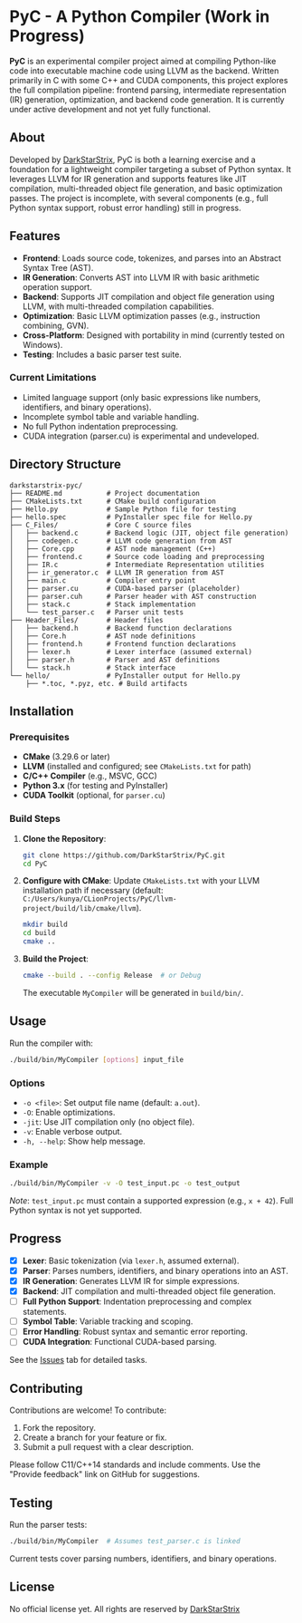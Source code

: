 # PyC - A Python Compiler (Work in Progress)

**PyC** is an experimental compiler project aimed at compiling Python-like code into executable machine code using LLVM as the backend. Written primarily in C with some C++ and CUDA components, this project explores the full compilation pipeline: frontend parsing, intermediate representation (IR) generation, optimization, and backend code generation. It is currently under active development and not yet fully functional.

## About

Developed by [DarkStarStrix](https://github.com/DarkStarStrix), PyC is both a learning exercise and a foundation for a lightweight compiler targeting a subset of Python syntax. It leverages LLVM for IR generation and supports features like JIT compilation, multi-threaded object file generation, and basic optimization passes. The project is incomplete, with several components (e.g., full Python syntax support, robust error handling) still in progress.

## Features

- **Frontend**: Loads source code, tokenizes, and parses into an Abstract Syntax Tree (AST).
- **IR Generation**: Converts AST into LLVM IR with basic arithmetic operation support.
- **Backend**: Supports JIT compilation and object file generation using LLVM, with multi-threaded compilation capabilities.
- **Optimization**: Basic LLVM optimization passes (e.g., instruction combining, GVN).
- **Cross-Platform**: Designed with portability in mind (currently tested on Windows).
- **Testing**: Includes a basic parser test suite.

### Current Limitations
- Limited language support (only basic expressions like numbers, identifiers, and binary operations).
- Incomplete symbol table and variable handling.
- No full Python indentation preprocessing.
- CUDA integration (parser.cu) is experimental and undeveloped.

## Directory Structure

```
darkstarstrix-pyc/
├── README.md           # Project documentation
├── CMakeLists.txt      # CMake build configuration
├── Hello.py            # Sample Python file for testing
├── hello.spec          # PyInstaller spec file for Hello.py
├── C_Files/            # Core C source files
│   ├── backend.c       # Backend logic (JIT, object file generation)
│   ├── codegen.c       # LLVM code generation from AST
│   ├── Core.cpp        # AST node management (C++)
│   ├── frontend.c      # Source code loading and preprocessing
│   ├── IR.c            # Intermediate Representation utilities
│   ├── ir_generator.c  # LLVM IR generation from AST
│   ├── main.c          # Compiler entry point
│   ├── parser.cu       # CUDA-based parser (placeholder)
│   ├── parser.cuh      # Parser header with AST construction
│   ├── stack.c         # Stack implementation
│   └── test_parser.c   # Parser unit tests
├── Header_Files/       # Header files
│   ├── backend.h       # Backend function declarations
│   ├── Core.h          # AST node definitions
│   ├── frontend.h      # Frontend function declarations
│   ├── lexer.h         # Lexer interface (assumed external)
│   ├── parser.h        # Parser and AST definitions
│   └── stack.h         # Stack interface
└── hello/              # PyInstaller output for Hello.py
    ├── *.toc, *.pyz, etc. # Build artifacts
```

## Installation

### Prerequisites
- **CMake** (3.29.6 or later)
- **LLVM** (installed and configured; see `CMakeLists.txt` for path)
- **C/C++ Compiler** (e.g., MSVC, GCC)
- **Python 3.x** (for testing and PyInstaller)
- **CUDA Toolkit** (optional, for `parser.cu`)

### Build Steps
1. **Clone the Repository**:
   ```bash
   git clone https://github.com/DarkStarStrix/PyC.git
   cd PyC
   ```

2. **Configure with CMake**:
   Update `CMakeLists.txt` with your LLVM installation path if necessary (default: `C:/Users/kunya/CLionProjects/PyC/llvm-project/build/lib/cmake/llvm`).
   ```bash
   mkdir build
   cd build
   cmake ..
   ```

3. **Build the Project**:
   ```bash
   cmake --build . --config Release  # or Debug
   ```
   The executable `MyCompiler` will be generated in `build/bin/`.

## Usage

Run the compiler with:
```bash
./build/bin/MyCompiler [options] input_file
```

### Options
- `-o <file>`: Set output file name (default: `a.out`).
- `-O`: Enable optimizations.
- `-jit`: Use JIT compilation only (no object file).
- `-v`: Enable verbose output.
- `-h, --help`: Show help message.

### Example
```bash
./build/bin/MyCompiler -v -O test_input.pc -o test_output
```
*Note*: `test_input.pc` must contain a supported expression (e.g., `x + 42`). Full Python syntax is not yet supported.

## Progress

- [x] **Lexer**: Basic tokenization (via `lexer.h`, assumed external).
- [x] **Parser**: Parses numbers, identifiers, and binary operations into an AST.
- [x] **IR Generation**: Generates LLVM IR for simple expressions.
- [x] **Backend**: JIT compilation and multi-threaded object file generation.
- [ ] **Full Python Support**: Indentation preprocessing and complex statements.
- [ ] **Symbol Table**: Variable tracking and scoping.
- [ ] **Error Handling**: Robust syntax and semantic error reporting.
- [ ] **CUDA Integration**: Functional CUDA-based parsing.

See the [Issues](https://github.com/DarkStarStrix/PyC/issues) tab for detailed tasks.

## Contributing

Contributions are welcome! To contribute:
1. Fork the repository.
2. Create a branch for your feature or fix.
3. Submit a pull request with a clear description.

Please follow C11/C++14 standards and include comments. Use the "Provide feedback" link on GitHub for suggestions.

## Testing

Run the parser tests:
```bash
./build/bin/MyCompiler  # Assumes test_parser.c is linked
```
Current tests cover parsing numbers, identifiers, and binary operations.

## License

No official license yet. All rights are reserved by [DarkStarStrix](https://github.com/DarkStarStrix) 

